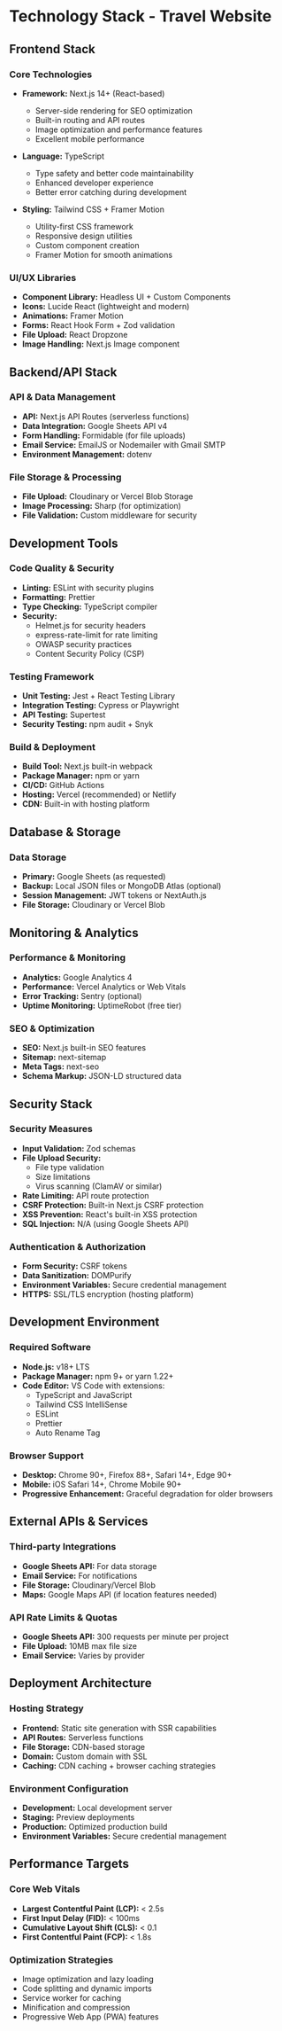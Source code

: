 # Technology Stack - Travel Website

## Frontend Stack

### Core Technologies
- **Framework:** Next.js 14+ (React-based)
  - Server-side rendering for SEO optimization
  - Built-in routing and API routes
  - Image optimization and performance features
  - Excellent mobile performance

- **Language:** TypeScript
  - Type safety and better code maintainability
  - Enhanced developer experience
  - Better error catching during development

- **Styling:** Tailwind CSS + Framer Motion
  - Utility-first CSS framework
  - Responsive design utilities
  - Custom component creation
  - Framer Motion for smooth animations

### UI/UX Libraries
- **Component Library:** Headless UI + Custom Components
- **Icons:** Lucide React (lightweight and modern)
- **Animations:** Framer Motion
- **Forms:** React Hook Form + Zod validation
- **File Upload:** React Dropzone
- **Image Handling:** Next.js Image component

## Backend/API Stack

### API & Data Management
- **API:** Next.js API Routes (serverless functions)
- **Data Integration:** Google Sheets API v4
- **Form Handling:** Formidable (for file uploads)
- **Email Service:** EmailJS or Nodemailer with Gmail SMTP
- **Environment Management:** dotenv

### File Storage & Processing
- **File Upload:** Cloudinary or Vercel Blob Storage
- **Image Processing:** Sharp (for optimization)
- **File Validation:** Custom middleware for security

## Development Tools

### Code Quality & Security
- **Linting:** ESLint with security plugins
- **Formatting:** Prettier
- **Type Checking:** TypeScript compiler
- **Security:** 
  - Helmet.js for security headers
  - express-rate-limit for rate limiting
  - OWASP security practices
  - Content Security Policy (CSP)

### Testing Framework
- **Unit Testing:** Jest + React Testing Library
- **Integration Testing:** Cypress or Playwright
- **API Testing:** Supertest
- **Security Testing:** npm audit + Snyk

### Build & Deployment
- **Build Tool:** Next.js built-in webpack
- **Package Manager:** npm or yarn
- **CI/CD:** GitHub Actions
- **Hosting:** Vercel (recommended) or Netlify
- **CDN:** Built-in with hosting platform

## Database & Storage

### Data Storage
- **Primary:** Google Sheets (as requested)
- **Backup:** Local JSON files or MongoDB Atlas (optional)
- **Session Management:** JWT tokens or NextAuth.js
- **File Storage:** Cloudinary or Vercel Blob

## Monitoring & Analytics

### Performance & Monitoring
- **Analytics:** Google Analytics 4
- **Performance:** Vercel Analytics or Web Vitals
- **Error Tracking:** Sentry (optional)
- **Uptime Monitoring:** UptimeRobot (free tier)

### SEO & Optimization
- **SEO:** Next.js built-in SEO features
- **Sitemap:** next-sitemap
- **Meta Tags:** next-seo
- **Schema Markup:** JSON-LD structured data

## Security Stack

### Security Measures
- **Input Validation:** Zod schemas
- **File Upload Security:** 
  - File type validation
  - Size limitations
  - Virus scanning (ClamAV or similar)
- **Rate Limiting:** API route protection
- **CSRF Protection:** Built-in Next.js CSRF protection
- **XSS Prevention:** React's built-in XSS protection
- **SQL Injection:** N/A (using Google Sheets API)

### Authentication & Authorization
- **Form Security:** CSRF tokens
- **Data Sanitization:** DOMPurify
- **Environment Variables:** Secure credential management
- **HTTPS:** SSL/TLS encryption (hosting platform)

## Development Environment

### Required Software
- **Node.js:** v18+ LTS
- **Package Manager:** npm 9+ or yarn 1.22+
- **Code Editor:** VS Code with extensions:
  - TypeScript and JavaScript
  - Tailwind CSS IntelliSense
  - ESLint
  - Prettier
  - Auto Rename Tag

### Browser Support
- **Desktop:** Chrome 90+, Firefox 88+, Safari 14+, Edge 90+
- **Mobile:** iOS Safari 14+, Chrome Mobile 90+
- **Progressive Enhancement:** Graceful degradation for older browsers

## External APIs & Services

### Third-party Integrations
- **Google Sheets API:** For data storage
- **Email Service:** For notifications
- **File Storage:** Cloudinary/Vercel Blob
- **Maps:** Google Maps API (if location features needed)

### API Rate Limits & Quotas
- **Google Sheets API:** 300 requests per minute per project
- **File Upload:** 10MB max file size
- **Email Service:** Varies by provider

## Deployment Architecture

### Hosting Strategy
- **Frontend:** Static site generation with SSR capabilities
- **API Routes:** Serverless functions
- **File Storage:** CDN-based storage
- **Domain:** Custom domain with SSL
- **Caching:** CDN caching + browser caching strategies

### Environment Configuration
- **Development:** Local development server
- **Staging:** Preview deployments
- **Production:** Optimized production build
- **Environment Variables:** Secure credential management

## Performance Targets

### Core Web Vitals
- **Largest Contentful Paint (LCP):** < 2.5s
- **First Input Delay (FID):** < 100ms
- **Cumulative Layout Shift (CLS):** < 0.1
- **First Contentful Paint (FCP):** < 1.8s

### Optimization Strategies
- Image optimization and lazy loading
- Code splitting and dynamic imports
- Service worker for caching
- Minification and compression
- Progressive Web App (PWA) features